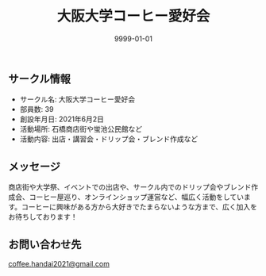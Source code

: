 ﻿---
title: '大阪大学コーヒー愛好会'
excerpt: ''
date: '9999-01-01'
iconImage: '/assets/default/icon.png'
coverImage: '/assets/default/cover.jpg'
ogImage:
  url: '/assets/default/cover.jpg'
tags:
  - 'サークル'
---

## サークル情報
- サークル名: 大阪大学コーヒー愛好会
- 部員数: 39
- 創設年月日: 2021年6月2日
- 活動場所: 石橋商店街や蛍池公民館など
- 活動内容: 出店・講習会・ドリップ会・ブレンド作成など

## メッセージ
商店街や大学祭、イベントでの出店や、サークル内でのドリップ会やブレンド作成会、コーヒー屋巡り、オンラインショップ運営など、幅広く活動をしています。コーヒーに興味がある方から大好きでたまらないような方まで、広く加入をお待ちしております！

## お問い合わせ先
coffee.handai2021@gmail.com

